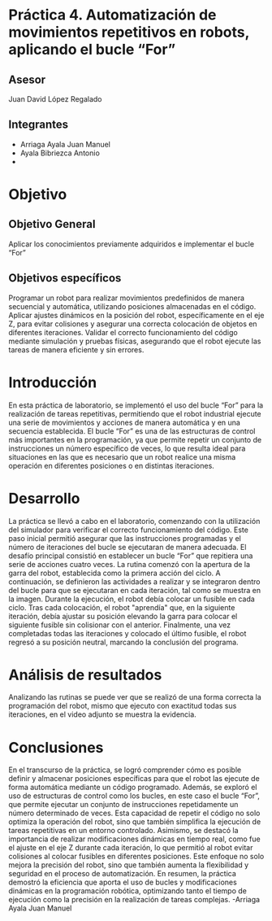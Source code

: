 # Práctica 4. Automatización de movimientos repetitivos en robots, aplicando el bucle “For”

## Asesor 
Juan David López Regalado

## Integrantes 
- Arriaga Ayala Juan Manuel
- Ayala Bibriezca Antonio
- 
# Objetivo

## Objetivo General
Aplicar los conocimientos previamente adquiridos e implementar el bucle “For”

## Objetivos específicos 
Programar un robot para realizar movimientos predefinidos de manera secuencial y automática, utilizando posiciones almacenadas en el código.
Aplicar ajustes dinámicos en la posición del robot, específicamente en el eje Z, para evitar colisiones y asegurar una correcta colocación de objetos en diferentes iteraciones.
Validar el correcto funcionamiento del código mediante simulación y pruebas físicas, asegurando que el robot ejecute las tareas de manera eficiente y sin errores.

# Introducción 
En esta práctica de laboratorio, se implementó el uso del bucle “For” para la realización de tareas repetitivas, permitiendo que el robot industrial ejecute una serie de movimientos y acciones de manera automática y en una secuencia establecida. El bucle “For” es una de las estructuras de control más importantes en la programación, ya que permite repetir un conjunto de instrucciones un número específico de veces, lo que resulta ideal para situaciones en las que es necesario que un robot realice una misma operación en diferentes posiciones o en distintas iteraciones.

# Desarrollo
La práctica se llevó a cabo en el laboratorio, comenzando con la utilización del simulador para verificar el correcto funcionamiento del código. Este paso inicial permitió asegurar que las instrucciones programadas y el número de iteraciones del bucle se ejecutaran de manera adecuada. El desafío principal consistió en establecer un bucle “For” que repitiera una serie de acciones cuatro veces.
La rutina comenzó con la apertura de la garra del robot, establecida como la primera acción del ciclo. A continuación, se definieron las actividades a realizar y se integraron dentro del bucle para que se ejecutaran en cada iteración, tal como se muestra en la imagen. Durante la ejecución, el robot debía colocar un fusible en cada ciclo. Tras cada colocación, el robot "aprendía" que, en la siguiente iteración, debía ajustar su posición elevando la garra para colocar el siguiente fusible sin colisionar con el anterior.
Finalmente, una vez completadas todas las iteraciones y colocado el último fusible, el robot regresó a su posición neutral, marcando la conclusión del programa.

# Análisis de resultados
Analizando las rutinas se puede ver que se realizó de una forma correcta la programación del robot, mismo que ejecuto con exactitud todas sus iteraciones, en el video adjunto se muestra la evidencia.

# Conclusiones
En el transcurso de la práctica, se logró comprender cómo es posible definir y almacenar posiciones específicas para que el robot las ejecute de forma automática mediante un código programado. Además, se exploró el uso de estructuras de control como los bucles, en este caso el bucle “For”, que permite ejecutar un conjunto de instrucciones repetidamente un número determinado de veces. Esta capacidad de repetir el código no solo optimiza la operación del robot, sino que también simplifica la ejecución de tareas repetitivas en un entorno controlado.
Asimismo, se destacó la importancia de realizar modificaciones dinámicas en tiempo real, como fue el ajuste en el eje Z durante cada iteración, lo que permitió al robot evitar colisiones al colocar fusibles en diferentes posiciones. Este enfoque no solo mejora la precisión del robot, sino que también aumenta la flexibilidad y seguridad en el proceso de automatización. En resumen, la práctica demostró la eficiencia que aporta el uso de bucles y modificaciones dinámicas en la programación robótica, optimizando tanto el tiempo de ejecución como la precisión en la realización de tareas complejas. -Arriaga Ayala Juan Manuel
